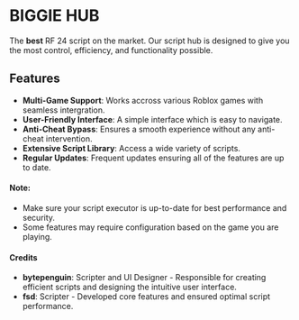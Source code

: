 ﻿# BIGGIE HUB

The **best** RF 24 script on the market. Our script hub is designed to give you the most control, efficiency, and functionality possible.

## Features
- **Multi-Game Support**: Works accross various Roblox games with seamless intergration.
- **User-Friendly Interface**: A simple interface which is easy to navigate.
- **Anti-Cheat Bypass**: Ensures a smooth experience without any anti-cheat intervention.
- **Extensive Script Library**: Access a wide variety of scripts.
- **Regular Updates**: Frequent updates ensuring all of the features are up to date.

#### Note:
- Make sure your script executor is up-to-date for best performance and security.
- Some features may require configuration based on the game you are playing.

#### Credits
- **bytepenguin**: Scripter and UI Designer - Responsible for creating efficient scripts and designing the intuitive user interface.
- **fsd**: Scripter - Developed core features and ensured optimal script performance.
